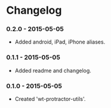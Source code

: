 # Changelog

### 0.2.0 - 2015-05-05
- Added android, iPad, iPhone aliases.

### 0.1.1 - 2015-05-05
- Added readme and changelog.

### 0.1.0 - 2015-05-05
- Created 'wt-protractor-utils'.
